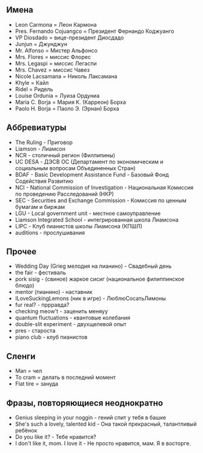 ## Имена
- Leon Carmona = Леон Кармона
- Pres. Fernando Cojuangco = Президент Фернандо Коджуанго
- VP Diosdado = вице-президент Диосдадо
- Junjun = Джунджун
- Mr. Alfonso = Мистер Альфонсо
- Mrs. Flores =  миссис Флорес
- Mrs. Legaspi = миссис Легаспи
- Mrs. Chavez = миссис Чавез
- Nicole Lacsamana = Николь Лаксамана
- Khyle = Кайл
- Ridel = Ридель
- Louise Ordunia = Луиза Ордуниа
- Maria C. Borja = Мария К. (Карреон) Борха
- Paolo H. Borja = Паоло Э. (Эрнан) Борха

## Аббревиатуры
- The Ruling - Приговор
- Liamson - Лиамсон
- NCR - столичный регион (Филлипины)
- UC DESA - ДЭСВ ОС (Департамент по экономическим и социальным вопросам Объединенных Стран)
- BDAF - Basic Development Assistance Fund - Базовый Фонд Содействия Развитию
- NCI - National Commission of Investigation - Национальная Комиссия по проведению Расследований (НКР)
- SEC - Securities and Exchange Commission - Комиссия по ценным бумагам и биржам
- LGU - Local government unit - местное самоуправление
- Liamson Integrated School - интегрированная школа Лиамсона
- LIPC - Клуб пианистов школы Лиамсона (КПШЛ)
- auditions - прослушивания

## Прочее
- Wedding Day (Grieg мелодия на пианино) - Свадебный день
- the fair - фестиваль
- pork sisig - (свиное) жаркое сисиг (национальное филиппинское блюдо)
- mentor (пианино) - наставник
- ILoveSuckingLemons (ник в игре) - ЛюблюСосатьЛимоны
- fur real? - пррравда?
- checking meow't - заценить меняуу
- quantum fluctuations - квантовые колебания
- double-slit experiment - двухщелевой опыт
- pres - староста
- piano club - клуб пианистов

## Сленги
- Man = чел
- To cram = делать в последний момент
- Flat tire = зануда

## Фразы, повторяющиеся неоднократно
- Genius sleeping in your noggin - гений спит у тебя в башке
- She's such a lovely, talented kid - Она такой прекрасный, талантливый ребёнок
- Do you like it? - Тебе нравится?
- I don't like it, mom. I love it - Не просто нравится, мам. Я в восторге.
